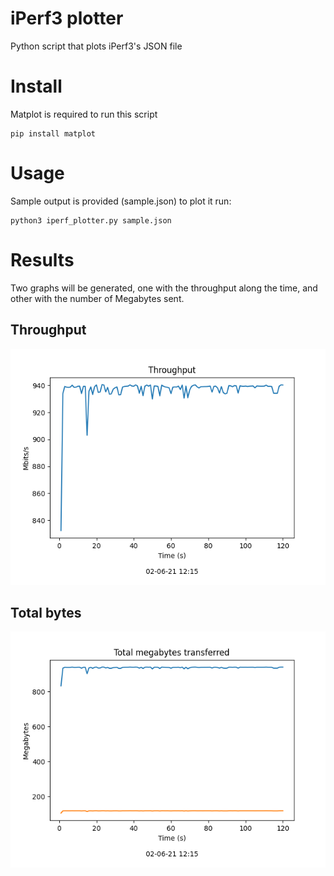 # iPerf3 plotter
Python script that plots iPerf3's JSON file

# Install
Matplot is required to run this script

```
pip install matplot
```

# Usage
Sample output is provided (sample.json) to plot it run:

```
python3 iperf_plotter.py sample.json
```

# Results
Two graphs will be generated, one with the throughput along the time, and other with the number of Megabytes sent.

## Throughput
![Throughput](results/log_throughput.png)

## Total bytes
![Total bytes](results/log_total_bytes.png)
